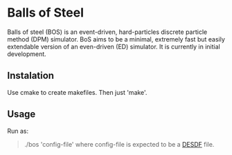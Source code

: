 # Balls of Steel

Balls of steel (BOS) is an event-driven, hard-particles discrete particle method (DPM) simulator.
BoS aims to be a minimal, extremely fast but easily extendable version of an even-driven (ED) simulator.
It is currently in initial development.

## Instalation

Use cmake to create makefiles. Then just 'make'.

## Usage
Run as:
> ./bos 'config-file'
where config-file is expected to be a [DESDF](https://github.com/nicorivas/demdf) file.
